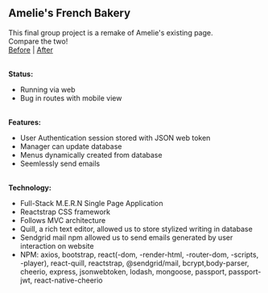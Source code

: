 ## Amelie's French Bakery

This final group project is a remake of Amelie's existing page. <br>
Compare the two! <br>
[Before](ameliesfrenchbakery.com) | [After](https://lit-spire-91818.herokuapp.com/) <br><br>

**Status:** <br>
* Running via web <br>
* Bug in routes with mobile view <br><br>

**Features:** <br>
* User Authentication session stored with JSON web token <br>
* Manager can update database <br>
* Menus dynamically created from database <br>
* Seemlessly send emails <br><br>

**Technology:** <br>
* Full-Stack M.E.R.N Single Page Application <br>
* Reactstrap CSS framework <br>
* Follows MVC architecture <br>
* Quill, a rich text editor, allowed us to store stylized writing in database <br>
* Sendgrid mail npm allowed us to send emails generated by user interaction on website <br>
* NPM: axios, bootstrap, react(-dom, -render-html, -router-dom, -scripts, -player), react-quill, reactstrap, @sendgrid/mail, bcrypt,body-parser, cheerio, express, jsonwebtoken, lodash, mongoose, passport, passport-jwt, react-native-cheerio <br><br>

  
